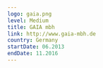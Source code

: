 ```yaml
---
logo: gaia.png
level: Medium
title: GAIA mbh
link: http://www.gaia-mbh.de
country: Germany
startDate: 06.2013
endDate: 11.2016
---
```

